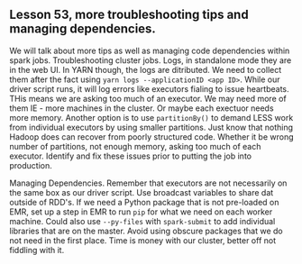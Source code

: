 ## Lesson 53, more troubleshooting tips and managing dependencies.

We will talk about more tips as well as managing code dependencies within spark jobs.
Troubleshooting cluster jobs. Logs, in standalone mode they are in the web UI. In YARN though, the logs are ditributed. We need to collect them after the fact using `yarn logs --applicationID <app ID>`. 
While our driver script runs, it will log errors like executors fialing to issue heartbeats. THis means we are asking too much of an executor. We may need more of them IE - more machines in the cluster. Or maybe each exectuor needs more memory. Another option is to use `partitionBy()` to demand LESS work from individual executors by using smaller partitions.
Just know that nothing Hadoop does can recover from poorly structured code. Whether it be wrong number of partitions, not enough memory, asking too much of each executor. Identify and fix these issues prior to putting the job into production.

Managing Dependencies. Remember that executors are not necessarily on the same box as our driver script. Use broadcast variables to share dat outside of RDD's. If we need a Python package that is not pre-loaded on EMR, set up a step in EMR to run `pip` for what we need on each worker machine. Could also use `--py-files` with `spark-submit` to add individual libraries that are on the master. Avoid using obscure packages that we do not need in the first place. Time is money with our cluster, better off not fiddling with it.
    